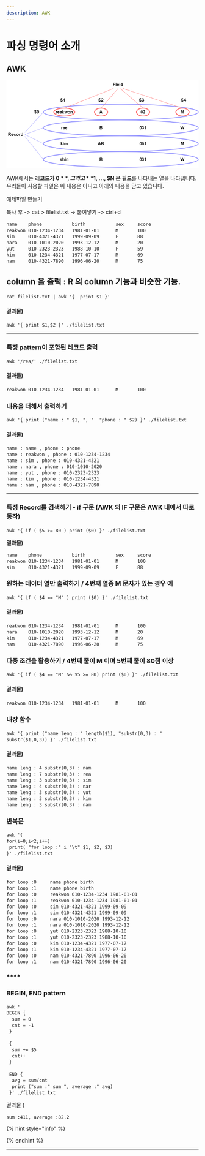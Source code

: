 ```yaml
---
description: AWK
---
```


# 파싱 명령어 소개

## AWK

![AWK 의 기본](<../../.gitbook/assets/image (94).png>)



&#x20;AWK에서는 레**코드가 $0**, 그리고 **$1, ..., $N 은 필드**를 나타내는 열을 나타냅니다. 우리들이 사용할 파일은 위 내용은 아니고 아래의 내용을 담고 있습니다.&#x20;

예제파일 만들기

복사 후 -> cat > filelist.txt -> 붙여넣기 -> ctrl+d

```
name    phone           birth           sex     score
reakwon 010-1234-1234   1981-01-01      M       100
sim     010-4321-4321   1999-09-09      F       88
nara    010-1010-2020   1993-12-12      M       20
yut     010-2323-2323   1988-10-10      F       59
kim     010-1234-4321   1977-07-17      M       69
nam     010-4321-7890   1996-06-20      M       75
```

####

## column 을 출력 : R 의 column 기능과 비슷한 기능.

```
cat filelist.txt | awk '{  print $1 }' 
```

#### 결과물)

```
awk '{ print $1,$2 }' ./filelist.txt
```

****

### **특정 pattern이 포함된 레코드 출력**

```
awk '/rea/' ./filelist.txt
```

#### **결과물)**

```
reakwon 010-1234-1234   1981-01-01      M       100
```



### 내용을 더해서 출력하기

```
awk '{ print ("name : " $1, ", "  "phone : " $2) }' ./filelist.txt
```

#### **결과물)**

```
name : name , phone : phone
name : reakwon , phone : 010-1234-1234
name : sim , phone : 010-4321-4321
name : nara , phone : 010-1010-2020
name : yut , phone : 010-2323-2323
name : kim , phone : 010-1234-4321
name : nam , phone : 010-4321-7890

```

****

### **특정 Record를 검색하기 - if 구문 (AWK 의 IF 구문은 AWK 내에서 따로 동작)**

```
awk '{ if ( $5 >= 80 ) print ($0) }' ./filelist.txt
```

**결과물)**

```
name    phone           birth           sex     score
reakwon 010-1234-1234   1981-01-01      M       100
sim     010-4321-4321   1999-09-09      F       88
```



### 원하는 데이터 열만 출력하기 / 4번쨰 열중 M 문자가 있는 경우 예

```
awk '{ if ( $4 == "M" ) print ($0) }' ./filelist.txt
```

#### 결과물)

```
reakwon 010-1234-1234   1981-01-01      M       100
nara    010-1010-2020   1993-12-12      M       20
kim     010-1234-4321   1977-07-17      M       69
nam     010-4321-7890   1996-06-20      M       75
```



### &#x20;**다중 조건을 활용하기 / 4번째 줄이 M 이며 5번째 줄이 80점 이상**

```
awk '{ if ( $4 == "M" && $5 >= 80) print ($0) }' ./filelist.txt
```

#### 결과물)

```
reakwon 010-1234-1234   1981-01-01      M       100
```



### **내장 함수**

```
awk '{ print ("name leng : " length($1), "substr(0,3) : " substr($1,0,3)) }' ./filelist.txt
```

#### **결과물)**

```
name leng : 4 substr(0,3) : nam
name leng : 7 substr(0,3) : rea
name leng : 3 substr(0,3) : sim
name leng : 4 substr(0,3) : nar
name leng : 3 substr(0,3) : yut
name leng : 3 substr(0,3) : kim
name leng : 3 substr(0,3) : nam
```



### 반복문

```
awk '{
for(i=0;i<2;i++)
 print( "for loop :" i "\t" $1, $2, $3)
}' ./filelist.txt
```

#### 결과물)

```
for loop :0     name phone birth
for loop :1     name phone birth
for loop :0     reakwon 010-1234-1234 1981-01-01
for loop :1     reakwon 010-1234-1234 1981-01-01
for loop :0     sim 010-4321-4321 1999-09-09
for loop :1     sim 010-4321-4321 1999-09-09
for loop :0     nara 010-1010-2020 1993-12-12
for loop :1     nara 010-1010-2020 1993-12-12
for loop :0     yut 010-2323-2323 1988-10-10
for loop :1     yut 010-2323-2323 1988-10-10
for loop :0     kim 010-1234-4321 1977-07-17
for loop :1     kim 010-1234-4321 1977-07-17
for loop :0     nam 010-4321-7890 1996-06-20
for loop :1     nam 010-4321-7890 1996-06-20

```

### ****

### **BEGIN, END pattern**

```
awk '
BEGIN {
  sum = 0
  cnt = -1
 }

 {
  sum += $5
  cnt++
 }

 END {
  avg = sum/cnt
  print ("sum :" sum ", average :" avg)
 }' ./filelist.txt
```

결과물 )&#x20;

```
sum :411, average :82.2
```



{% hint style="info" %}

{% endhint %}



****







